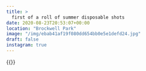 ```yaml
---
title: >
  first of a roll of summer disposable shots
date: 2020-08-23T20:53:07+00:00
location: "Brockwell Park"
image: "/img/ebab41af19f080dd654bb0e5e1defd24.jpg"
draft: false
instagram: true
---
```


{{<photo src="/img/ebab41af19f080dd654bb0e5e1defd24.jpg">}}
